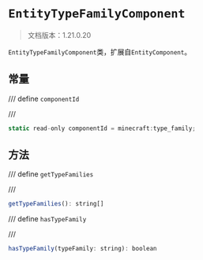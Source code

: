 # `EntityTypeFamilyComponent`

> 文档版本：1.21.0.20

`EntityTypeFamilyComponent`类，扩展自`EntityComponent`。

## 常量

/// define
`componentId`


///

```js
static read-only componentId = minecraft:type_family;
```


## 方法

/// define
`getTypeFamilies`


///

```js
getTypeFamilies(): string[]
```


/// define
`hasTypeFamily`


///

```js
hasTypeFamily(typeFamily: string): boolean
```

